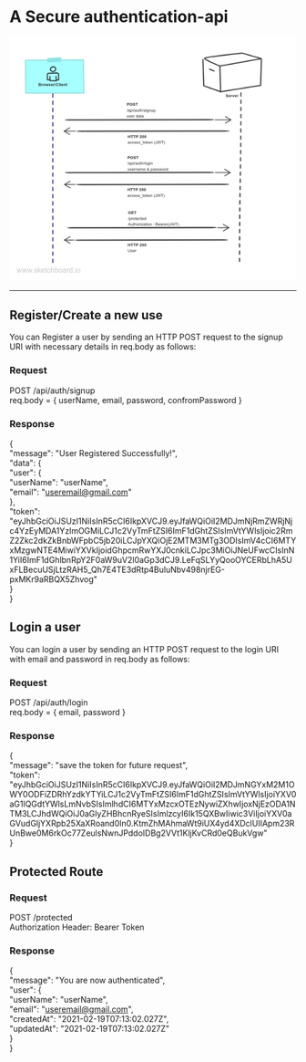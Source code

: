 # A Secure authentication-api 
![Image of Yaktocat](https://github.com/debashishere/authentication-api/blob/main/Idea/flow.jpg)
<hr>

## Register/Create a new use
You can Register a user by sending an HTTP POST request to the signup URI with necessary details in req.body as follows:

### Request

POST /api/auth/signup<br>
req.body = {
             userName,
             email,
             password,
             confromPassword
           }
           
### Response
{<br>
    "message": "User Registered Successfully!", <br>
    "data": {<br>
        "user": {<br>
            "userName": "userName",<br>
            "email": "useremail@gmail.com"<br>
        },<br>
        "token":<br> "eyJhbGciOiJSUzI1NiIsInR5cCI6IkpXVCJ9.eyJfaWQiOiI2MDJmNjRmZWRjNjc4YzEyMDA1YzlmOGMiLCJ1c2VyTmFtZSI6ImF1dGhtZSIsImVtYWlsIjoic2RmZ2Zkc2dkZkBnbWFpbC5jb20iLCJpYXQiOjE2MTM3MTg3ODIsImV4cCI6MTYxMzgwNTE4MiwiYXVkIjoidGhpcmRwYXJ0cnkiLCJpc3MiOiJNeUFwcCIsInN1YiI6ImF1dGhlbnRpY2F0aW9uV2l0aGp3dCJ9.LeFqSLYyQooOYCERbLhA5UxFLBecuUSjLtzRAH5_Qh7E4TE3dRtp4BuluNbv498njrEG-pxMKr9aRBQX5Zhvog"<br>
    }<br>
}<br>


## Login a user
You can login a user by sending an HTTP POST request to the login URI with email and password in req.body as follows:

### Request

POST /api/auth/login<br>
req.body = {
             email,
             password
           }
           
### Response
{ <br>
    "message": "save the token for future request",<br>
    "token":<br> "eyJhbGciOiJSUzI1NiIsInR5cCI6IkpXVCJ9.eyJfaWQiOiI2MDJmNGYxM2M1OWY0ODFiZDRhYzdkYTYiLCJ1c2VyTmFtZSI6ImF1dGhtZSIsImVtYWlsIjoiYXV0aG1lQGdtYWlsLmNvbSIsImlhdCI6MTYxMzcxOTEzNywiZXhwIjoxNjEzODA1NTM3LCJhdWQiOiJ0aGlyZHBhcnRyeSIsImlzcyI6Ik15QXBwIiwic3ViIjoiYXV0aGVudGljYXRpb25XaXRoand0In0.KtmZhMAhmaWt9iUX4yd4XDclUIIApm23RUnBwe0M6rkOc77ZeulsNwnJPddoIDBg2VVt1KljKvCRd0eQBukVgw"<br>
}<br>


## Protected Route
### Request

POST /protected<br>
Authorization Header: Bearer Token<jwt>
           
### Response
{ <br>
    "message": "You are now authenticated",<br>
    "user": {<br>
        "userName": "userName",<br>
        "email": "useremail@gmail.com",<br>
        "createdAt": "2021-02-19T07:13:02.027Z",<br>
        "updatedAt": "2021-02-19T07:13:02.027Z"<br>
    }<br>
}<br>

